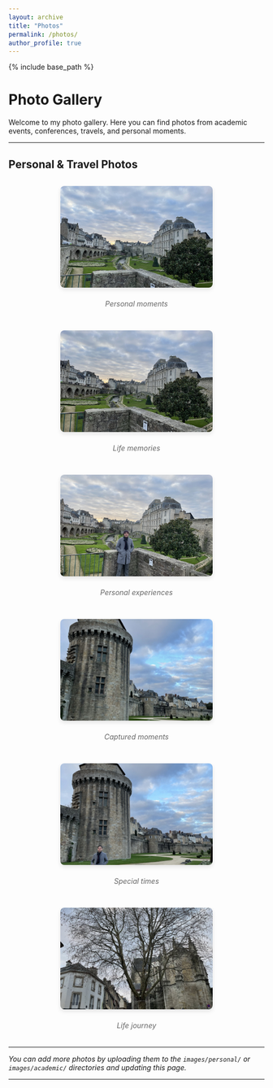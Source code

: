 ```yaml
---
layout: archive
title: "Photos"
permalink: /photos/
author_profile: true
---
```


{% include base_path %}

# Photo Gallery

Welcome to my photo gallery. Here you can find photos from academic events, conferences, travels, and personal moments.

---

## Personal & Travel Photos

<div class="photo-gallery">
  <div class="photo-item">
    <img src="/images/personal/IMG_0289.JPEG" alt="Personal Photo 1" style="width: 300px; height: 200px; object-fit: cover; margin: 10px; border-radius: 8px;">
    <p><em>Personal moments</em></p>
  </div>
  
  <div class="photo-item">
    <img src="/images/personal/IMG_0290.JPEG" alt="Personal Photo 2" style="width: 300px; height: 200px; object-fit: cover; margin: 10px; border-radius: 8px;">
    <p><em>Life memories</em></p>
  </div>
  
  <div class="photo-item">
    <img src="/images/personal/IMG_0291.JPEG" alt="Personal Photo 3" style="width: 300px; height: 200px; object-fit: cover; margin: 10px; border-radius: 8px;">
    <p><em>Personal experiences</em></p>
  </div>
  
  <div class="photo-item">
    <img src="/images/personal/IMG_0335.JPEG" alt="Personal Photo 4" style="width: 300px; height: 200px; object-fit: cover; margin: 10px; border-radius: 8px;">
    <p><em>Captured moments</em></p>
  </div>
  
  <div class="photo-item">
    <img src="/images/personal/IMG_0339.JPEG" alt="Personal Photo 5" style="width: 300px; height: 200px; object-fit: cover; margin: 10px; border-radius: 8px;">
    <p><em>Special times</em></p>
  </div>
  
  <div class="photo-item">
    <img src="/images/personal/IMG_0353.JPEG" alt="Personal Photo 6" style="width: 300px; height: 200px; object-fit: cover; margin: 10px; border-radius: 8px;">
    <p><em>Life journey</em></p>
  </div>
</div>

---

*You can add more photos by uploading them to the `images/personal/` or `images/academic/` directories and updating this page.*

---

<style>
.photo-gallery {
  display: flex;
  flex-wrap: wrap;
  justify-content: center;
  gap: 20px;
  margin: 20px 0;
}

.photo-item {
  text-align: center;
  max-width: 320px;
}

.photo-item img {
  box-shadow: 0 4px 8px rgba(0,0,0,0.1);
  transition: transform 0.3s ease;
}

.photo-item img:hover {
  transform: scale(1.05);
}

.photo-item p {
  margin-top: 10px;
  font-style: italic;
  color: #666;
}

@media (max-width: 768px) {
  .photo-gallery {
    flex-direction: column;
    align-items: center;
  }
  
  .photo-item img {
    width: 90% !important;
    height: auto !important;
  }
}
</style>